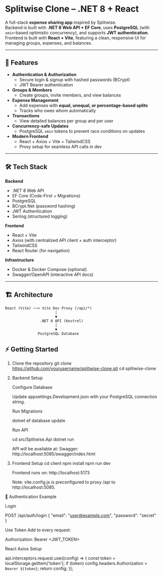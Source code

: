 # Splitwise Clone – .NET 8 + React

A full-stack **expense sharing app** inspired by Splitwise.  
Backend is built with **.NET 8 Web API + EF Core**, uses **PostgreSQL** (with `xmin`-based optimistic concurrency), and supports **JWT authentication**.  
Frontend is built with **React + Vite**, featuring a clean, responsive UI for managing groups, expenses, and balances.

---

## 🚀 Features

- **Authentication & Authorization**
  - Secure login & signup with hashed passwords (BCrypt)
  - JWT Bearer authentication
- **Groups & Members**
  - Create groups, invite members, and view balances
- **Expense Management**
  - Add expenses with **equal, unequal, or percentage-based splits**
  - Tracks who owes whom automatically
- **Transactions**
  - View detailed balances per group and per user
- **Concurrency-safe Updates**
  - PostgreSQL `xmin` tokens to prevent race conditions on updates
- **Modern Frontend**
  - React + Axios + Vite + TailwindCSS
  - Proxy setup for seamless API calls in dev

---

## 🛠️ Tech Stack

**Backend**
- .NET 8 Web API  
- EF Core (Code-First + Migrations)  
- PostgreSQL  
- BCrypt.Net (password hashing)  
- JWT Authentication  
- Serilog (structured logging)

**Frontend**
- React + Vite  
- Axios (with centralized API client + auth interceptor)  
- TailwindCSS  
- React Router (for navigation)

**Infrastructure**
- Docker & Docker Compose (optional)  
- Swagger/OpenAPI (interactive API docs)

---

## 🏗️ Architecture

```text
React (Vite) ──> Vite Dev Proxy (/api/*)
                       │
                       ▼
                .NET 8 API (Kestrel)
                       │
                       ▼
               PostgreSQL Database
```
## ⚡ Getting Started
1. Clone the repository
    git clone https://github.com/yourusername/splitwise-clone.git
    cd splitwise-clone

2. Backend Setup

    Configure Database
    
    Update appsettings.Development.json with your PostgreSQL connection string.
    
    Run Migrations
    
    dotnet ef database update


    Run API
    
    cd src/Splitwise.Api
    dotnet run
    
    
    API will be available at:
    Swagger: http://localhost:5085/swagger/index.html

3. Frontend Setup
    cd client
    npm install
    npm run dev
    
    
    Frontend runs on: http://localhost:5173
    
    Note: vite.config.js is preconfigured to proxy /api to http://localhost:5085.

🔑 Authentication Example

Login

  POST /api/auth/login
  {
    "email": "user@example.com",
    "password": "secret"
  }


Use Token
  Add to every request:
  
  Authorization: Bearer <JWT_TOKEN>


React Axios Setup
  
  api.interceptors.request.use((config) => {
    const token = localStorage.getItem('token');
    if (token) config.headers.Authorization = `Bearer ${token}`;
    return config;
  });
